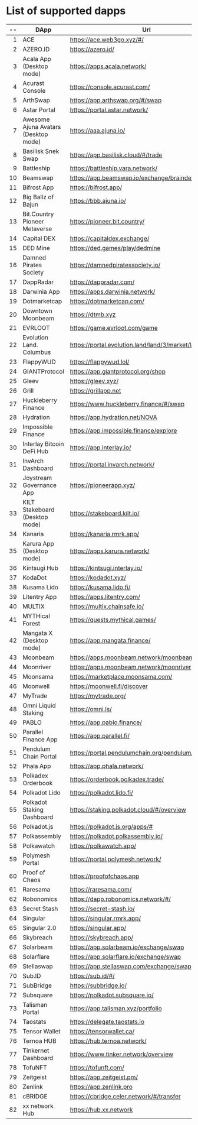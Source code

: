
# List of supported dapps
| --  |                 DApp                 |                         Url                         |             Tags              |
| --: | ------------------------------------ | --------------------------------------------------- | ----------------------------- |
|   1 | ACE                                  | https://ace.web3go.xyz/#/                           | utilities                     |
|   2 | AZERO.ID                             | https://azero.id/                                   | utilities                     |
|   3 | Acala App (Desktop mode)             | https://apps.acala.network/                         | bridge,dex,staking            |
|   4 | Acurast Console                      | https://console.acurast.com/                        | utilities                     |
|   5 | ArthSwap                             | https://app.arthswap.org/#/swap                     | dex,staking,evm               |
|   6 | Astar Portal                         | https://portal.astar.network/                       | bridge,staking,evm            |
|   7 | Awesome Ajuna Avatars (Desktop mode) | https://aaa.ajuna.io/                               | nft,gaming                    |
|   8 | Basilisk Snek Swap                   | https://app.basilisk.cloud/#/trade                  | bridge,dex                    |
|   9 | Battleship                           | https://battleship.vara.network/                    | gaming                        |
|  10 | Beamswap                             | https://app.beamswap.io/exchange/braindex           | bridge,dex,staking,evm        |
|  11 | Bifrost App                          | https://bifrost.app/                                | staking                       |
|  12 | Big Ballz of Bajun                   | https://bbb.ajuna.io/                               | nft,gaming                    |
|  13 | Bit.Country Pioneer Metaverse        | https://pioneer.bit.country/                        | nft,staking,gaming            |
|  14 | Capital DEX                          | https://capitaldex.exchange/                        | dex,staking,evm               |
|  15 | DED Mine                             | https://ded.games/play/dedmine                      | gaming,nft                    |
|  16 | Damned Pirates Society               | https://damnedpiratessociety.io/                    | nft,evm,gaming                |
|  17 | DappRadar                            | https://dappradar.com/                              | social                        |
|  18 | Darwinia App                         | https://apps.darwinia.network/                      | staking                       |
|  19 | Dotmarketcap                         | https://dotmarketcap.com/                           | social                        |
|  20 | Downtown Moonbeam                    | https://dtmb.xyz                                    | evm,social                    |
|  21 | EVRLOOT                              | https://game.evrloot.com/game                       | nft,gaming                    |
|  22 | Evolution Land. Columbus             | https://portal.evolution.land/land/3/market/land    | nft,evm,gaming                |
|  23 | FlappyWUD                            | https://flappywud.lol/                              | gaming                        |
|  24 | GIANTProtocol                        | https://app.giantprotocol.org/shop                  | utilities                     |
|  25 | Gleev                                | https://gleev.xyz/                                  | social                        |
|  26 | Grill                                | https://grillapp.net                                | social                        |
|  27 | Huckleberry Finance                  | https://www.huckleberry.finance/#/swap              | bridge,dex,staking,evm        |
|  28 | Hydration                            | https://app.hydration.net/NOVA                      | bridge,dex                    |
|  29 | Impossible Finance                   | https://app.impossible.finance/explore              | dex,evm                       |
|  30 | Interlay Bitcoin DeFi Hub            | https://app.interlay.io/                            | bridge,staking,dex            |
|  31 | InvArch Dashboard                    | https://portal.invarch.network/                     | crowdloans,governance         |
|  32 | Joystream Governance App             | https://pioneerapp.xyz/                             | governance                    |
|  33 | KILT Stakeboard (Desktop mode)       | https://stakeboard.kilt.io/                         | staking                       |
|  34 | Kanaria                              | https://kanaria.rmrk.app/                           | nft                           |
|  35 | Karura App (Desktop mode)            | https://apps.karura.network/                        | bridge,dex,staking            |
|  36 | Kintsugi Hub                         | https://kintsugi.interlay.io/                       | bridge,staking,crowdloans     |
|  37 | KodaDot                              | https://kodadot.xyz/                                | nft                           |
|  38 | Kusama Lido                          | https://kusama.lido.fi/                             | staking,evm                   |
|  39 | Litentry App                         | https://apps.litentry.com/                          | bridge,evm                    |
|  40 | MULTIX                               | https://multix.chainsafe.io/                        | utilities                     |
|  41 | MYTHical Forest                      | https://quests.mythical.games/                      | gaming,nft                    |
|  42 | Mangata X (Desktop mode)             | https://app.mangata.finance/                        | bridge                        |
|  43 | Moonbeam                             | https://apps.moonbeam.network/moonbeam              | bridge,staking,crowdloans,evm |
|  44 | Moonriver                            | https://apps.moonbeam.network/moonriver             | bridge,staking,crowdloans,evm |
|  45 | Moonsama                             | https://marketplace.moonsama.com/                   | nft,evm                       |
|  46 | Moonwell                             | https://moonwell.fi/discover                        | bridge,staking,evm            |
|  47 | MyTrade                              | https://mytrade.org/                                | dex,staking,evm               |
|  48 | Omni Liquid Staking                  | https://omni.ls/                                    | staking                       |
|  49 | PABLO                                | https://app.pablo.finance/                          | dex                           |
|  50 | Parallel Finance App                 | https://app.parallel.fi/                            | bridge,dex                    |
|  51 | Pendulum Chain Portal                | https://portal.pendulumchain.org/pendulum/dashboard | utilities,staking             |
|  52 | Phala App                            | https://app.phala.network/                          | staking                       |
|  53 | Polkadex Orderbook                   | https://orderbook.polkadex.trade/                   | dex,utilities                 |
|  54 | Polkadot Lido                        | https://polkadot.lido.fi/                           | staking,evm                   |
|  55 | Polkadot Staking Dashboard           | https://staking.polkadot.cloud/#/overview           | staking,utilities             |
|  56 | Polkadot.js                          | https://polkadot.js.org/apps/#                      | utilities                     |
|  57 | Polkassembly                         | https://polkadot.polkassembly.io/                   | governance                    |
|  58 | Polkawatch                           | https://polkawatch.app/                             | staking                       |
|  59 | Polymesh Portal                      | https://portal.polymesh.network/                    | utilities,staking,nft         |
|  60 | Proof of Chaos                       | https://proofofchaos.app                            | nft,governance                |
|  61 | Raresama                             | https://raresama.com/                               | nft                           |
|  62 | Robonomics                           | https://dapp.robonomics.network/#/                  | utilities                     |
|  63 | Secret Stash                         | https://secret-stash.io/                            | nft,utilities                 |
|  64 | Singular                             | https://singular.rmrk.app/                          | nft                           |
|  65 | Singular 2.0                         | https://singular.app/                               | nft                           |
|  66 | Skybreach                            | https://skybreach.app/                              | nft,evm,gaming                |
|  67 | Solarbeam                            | https://app.solarbeam.io/exchange/swap              | bridge,dex,staking,evm        |
|  68 | Solarflare                           | https://app.solarflare.io/exchange/swap             | bridge,dex,staking,evm        |
|  69 | Stellaswap                           | https://app.stellaswap.com/exchange/swap            | bridge,dex,staking,evm        |
|  70 | Sub.ID                               | https://sub.id/#/                                   | utilities                     |
|  71 | SubBridge                            | https://subbridge.io/                               | bridge,evm                    |
|  72 | Subsquare                            | https://polkadot.subsquare.io/                      | governance                    |
|  73 | Talisman Portal                      | https://app.talisman.xyz/portfolio                  | crowdloans,nft                |
|  74 | Taostats                             | https://delegate.taostats.io                        | staking                       |
|  75 | Tensor Wallet                        | https://tensorwallet.ca/                            | utilities,staking             |
|  76 | Ternoa HUB                           | https://hub.ternoa.network/                         | staking                       |
|  77 | Tinkernet Dashboard                  | https://www.tinker.network/overview                 | staking,bridge,crowdloans     |
|  78 | TofuNFT                              | https://tofunft.com/                                | nft,evm                       |
|  79 | Zeitgeist                            | https://app.zeitgeist.pm/                           | utilities                     |
|  80 | Zenlink                              | https://app.zenlink.pro                             | dex,staking                   |
|  81 | cBRIDGE                              | https://cbridge.celer.network/#/transfer            | dex,evm,nft                   |
|  82 | xx network Hub                       | https://hub.xx.network                              | social,staking,utilities      |
